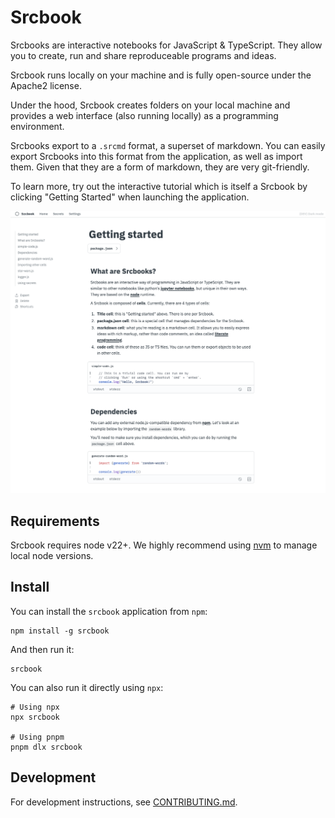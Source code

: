 # Srcbook

Srcbooks are interactive notebooks for JavaScript & TypeScript. They allow you to create, run and share reproduceable programs and ideas.

Srcbook runs locally on your machine and is fully open-source under the Apache2 license.

Under the hood, Srcbook creates folders on your local machine and provides a web interface (also running locally) as a programming environment.

Srcbooks export to a `.srcmd` format, a superset of markdown. You can easily export Srcbooks into this format from the application, as well as import them. Given that they are a form of markdown, they are very git-friendly.

To learn more, try out the interactive tutorial which is itself a Srcbook by clicking "Getting Started" when launching the application.

![the getting started srcbook](./assets/getting-started-srcbook.png)

## Requirements

Srcbook requires node v22+. We highly recommend using [nvm](https://github.com/nvm-sh/nvm) to manage local node versions.

## Install

You can install the `srcbook` application from `npm`:

```
npm install -g srcbook
```

And then run it:

```
srcbook
```

You can also run it directly using `npx`:

```
# Using npx
npx srcbook

# Using pnpm
pnpm dlx srcbook
```

## Development

For development instructions, see [CONTRIBUTING.md](./CONTRIBUTING.md).
